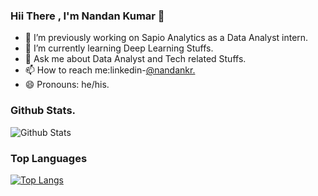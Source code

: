 ### Hii There , I'm Nandan Kumar 👋

- 🔭 I’m previously working on Sapio Analytics as a Data Analyst intern.
- 🌱 I’m currently learning Deep Learning Stuffs.
- 💬 Ask me about Data Analyst and Tech related Stuffs.
- 📫 How to reach me:linkedin-[@nandankr.](https://www.linkedin.com/in/nandan-kumar-b7342714a/)
- 😄 Pronouns: he/his.

### Github Stats.

![Github Stats](https://github-readme-stats.vercel.app/api?username=9717&&show_icons=true&title_color=ffffff&icon_color=bb2acf&text_color=daf7dc&bg_color=138D75)

### Top Languages
[![Top Langs](https://github-readme-stats.vercel.app/api/top-langs/?username=9717&display=python&hide=html&&show_icons=true&title_color=ffffff&icon_color=bb2acf&text_color=daf7dc&bg_color=138D75)](https://github.com/9717/github-stats)
